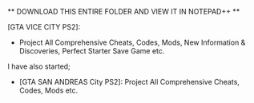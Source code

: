 ** DOWNLOAD THIS ENTIRE FOLDER AND VIEW IT IN NOTEPAD++ **

[GTA VICE CITY PS2]: 
* Project All Comprehensive Cheats, Codes, Mods, New Information & Discoveries, Perfect Starter Save Game etc.

I have also started;
* [GTA SAN ANDREAS City PS2]: Project All Comprehensive Cheats, Codes, Mods etc.
